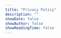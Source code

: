 ```yaml
---
title: "Privacy Policy"
description: ""
showDate: false
showAuthor: false
showReadingTime: false
---
```

